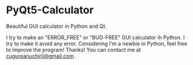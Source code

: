# PyQt5-Calculator
Beautiful GUI calculator in Python and Qt.

I try to make an "ERROR_FREE" or "BUG-FREE" GUI calculator ih Python. I try to make it avoid any error. Considering I'm a newbie in Python, feel free to improve the program!
Thanks! You can contact me at cugureanuchiril@gmail.com .
